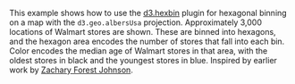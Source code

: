 This example shows how to use the [d3.hexbin](https://github.com/d3/d3-plugins/tree/master/hexbin) plugin for hexagonal binning on a map with the `d3.geo.albersUsa` projection. Approximately 3,000 locations of Walmart stores are shown. These are binned into hexagons, and the hexagon area encodes the number of stores that fall into each bin. Color encodes the median age of Walmart stores in that area, with the oldest stores in black and the youngest stores in blue. Inspired by earlier work by [Zachary Forest Johnson](http://indiemaps.com/blog/2011/10/hexbins/).
